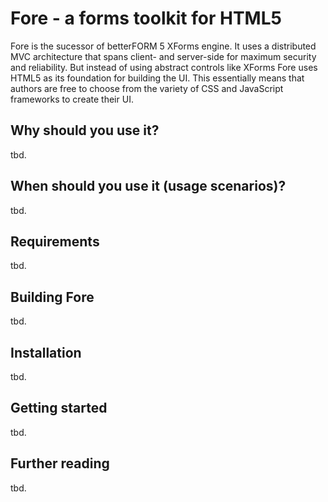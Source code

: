# Fore - a forms toolkit for HTML5

Fore is the sucessor of betterFORM 5 XForms engine. It uses a distributed MVC architecture that spans client- and server-side for maximum security and reliability. But instead of using abstract controls like XForms Fore uses HTML5 as its foundation for building the UI. This essentially means that authors are free to choose from the variety of CSS and JavaScript frameworks to create their UI. 

## Why should you use it?
tbd.

## When should you use it (usage scenarios)?
tbd.

## Requirements
tbd.

## Building Fore
tbd.

## Installation
tbd.

## Getting started
tbd.

## Further reading
tbd.
